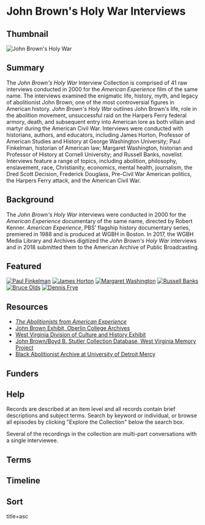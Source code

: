 # John Brown's Holy War Interviews

## Thumbnail

![John Brown's Holy War](https://s3.amazonaws.com/americanarchive.org/special-collections/AX0002_JohnBrown.jpg "John Brown's Holy War")

## Summary

The <em>John Brown's Holy War</em> Interview Collection is comprised of 41 raw interviews conducted in 2000 for the <em>American Experience</em> film of the same name. The interviews examined the enigmatic life, history, myth, and legacy of abolitionist John Brown, one of the most controversial figures in American history. <em>John Brown's Holy War</em> outlines John Brown's life, role in the abolition movement, unsuccessful raid on the Harpers Ferry federal armory, death, and subsequent entry into American lore as both villain and martyr during the American Civil War. Interviews were conducted with historians, authors, and educators, including James Horton, Professor of American Studies and History at George Washington University; Paul Finkelman, historian of American law; Margaret Washington, historian and Professor of History at Cornell University; and Russell Banks, novelist. Interviews feature a range of topics, including abolition, philosophy, enslavement, race, Christianity, economics, mental health, journalism, the Dred Scott Decision, Frederick Douglass, Pre-Civil War American politics, the Harpers Ferry attack, and the American Civil War.

## Background

The <em>John Brown's Holy War</em> interviews were conducted in 2000 for the <em>American Experience</em> documentary of the same name, directed by Robert Kenner. <em>American Experience</em>, PBS' flagship history documentary series, premiered in 1988 and is produced at WGBH in Boston. In 2017, the WGBH Media Library and Archives digitized the <em>John Brown's Holy War</em> interviews and in 2018 submitted them to the American Archive of Public Broadcasting.

## Featured

[![Paul Finkelman](https://s3.amazonaws.com/americanarchive.org/special-collections/cpb-aacip_15-mg7fq9r73r.jpg)](/catalog/cpb-aacip_15-mg7fq9r73r)
[![James Horton](https://s3.amazonaws.com/americanarchive.org/special-collections/cpb-aacip_15-cz3222s68b.jpg)](/catalog/cpb-aacip_15-cz3222s68b)
[![Margaret Washington](https://s3.amazonaws.com/americanarchive.org/special-collections/cpb-aacip_15-fx73t9f80s.jpg)](/catalog/cpb-aacip_15-fx73t9f80s)
[![Russell Banks](https://s3.amazonaws.com/americanarchive.org/special-collections/cpb-aacip_15-kp7tm7311v.jpg)](/catalog/cpb-aacip_15-kp7tm7311v)
[![Bruce Olds](https://s3.amazonaws.com/americanarchive.org/special-collections/cpb-aacip_15-v69862cj42.jpg)](/catalog/cpb-aacip_15-v69862cj42)
[![Dennis Frye](https://s3.amazonaws.com/americanarchive.org/special-collections/cpb-aacip_15-3n20c4tg2m.jpg)](/catalog/cpb-aacip_15-3n20c4tg2m)

## Resources

- [<em>The Abolitionists</em> from <em>American Experience</em>](http://www.pbs.org/wgbh/americanexperience/films/abolitionists/)
- [John Brown Exhibit, Oberlin College Archives](http://www2.oberlin.edu/archive/exhibits/john_brown_new/intro_bust.html)
- [West Virginia Division of Culture and History Exhibit](http://www.wvculture.org/history/jbexhibit/jbintroduction.html)
- [John Brown/Boyd B. Stutler Collection Database, West Virginia Memory Project](http://www.wvculture.org/history/wvmemory/imlsintro.html)
- [Black Abolitionist Archive at University of Detroit Mercy](http://libraries.udmercy.edu/archives/special-collections/index.php?collectionCode=baa)

## Funders

## Help

Records are described at an item level and all records contain brief descriptions and subject terms. Search by keyword or individual, or browse all episodes by clicking "Explore the Collection" below the search box.

Several of the recordings in the collection are multi-part conversations with a single interviewee.

## Terms


## Timeline

## Sort


title+asc
